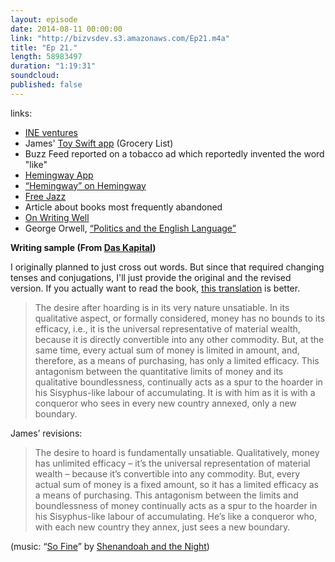 ```yaml
---
layout: episode
date: 2014-08-11 00:00:00
link: "http://bizvsdev.s3.amazonaws.com/Ep21.m4a"
title: "Ep 21."
length: 58983497
duration: "1:19:31"
soundcloud: 
published: false
---
```


links:

- [INE ventures](http://ineventures.com)
- James' [Toy Swift app](https://github.com/jiaaro/swift-grocery) (Grocery List)
- Buzz Feed reported on a tobacco ad which reportedly invented the word "like"
- [Hemingway App](http://www.hemingwayapp.com)
- [“Hemingway” on Hemingway](http://languagelog.ldc.upenn.edu/nll/?p=10416)
- [Free Jazz](https://www.youtube.com/watch?v=YedVpRzF900)
- Article about books most frequently abandoned
- [On Writing Well](http://www.amazon.com/Writing-Well-30th-Anniversary-Edition/dp/0060891548)
- George Orwell, [“Politics and the English Language”](https://www.mtholyoke.edu/acad/intrel/orwell46.htm)


**Writing sample (From [Das Kapital](http://www.amazon.com/Das-Kapital-Karl-Marx-ebook/dp/B00ARI8V4W))**

I originally planned to just cross out words. But since that required changing tenses and conjugations, I'll just provide the original and the revised version. If you actually want to read the book, [this translation](https://www.marxists.org/archive/marx/works/1867-c1/) is better.

 > The desire after hoarding is in its very nature unsatiable. In its qualitative aspect, or formally considered, money has no bounds to its efficacy, i.e., it is the universal representative of material wealth, because it is directly convertible into any other commodity. But, at the same time, every actual sum of money is limited in amount, and, therefore, as a means of purchasing, has only a limited efficacy. This antagonism between the quantitative limits of money and its qualitative boundlessness, continually acts as a spur to the hoarder in his Sisyphus-like labour of accumulating. It is with him as it is with a conqueror who sees in every new country annexed, only a new boundary.

James’ revisions:

 > The desire to hoard is fundamentally unsatiable. Qualitatively, money has unlimited efficacy – it’s the universal representation of material wealth – because it’s  convertible into any commodity. But, every actual sum of money is a fixed amount, so it has a limited efficacy as a means of purchasing. This antagonism between the limits and boundlessness of money continually acts as a spur to the hoarder in his Sisyphus-like labour of accumulating. He’s like a conqueror who, with each new country they annex, just sees a new boundary.


(music: “[So Fine](http://shenandoahandthenight.com/track/so-fine)” by [Shenandoah and the Night](http://shenandoahandthenight.com))

